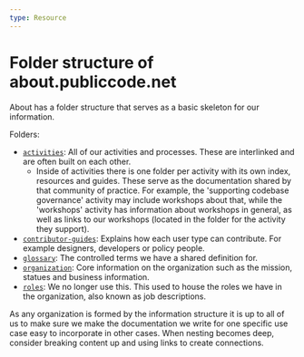 ```yaml
---
type: Resource
---
```


# Folder structure of about.publiccode.net

About has a folder structure that serves as a basic skeleton for our information.

Folders:

* [`activities`](../): All of our activities and processes.
  These are interlinked and are often built on each other.
  * Inside of activities there is one folder per activity with its own index, resources and guides.
    These serve as the documentation shared by that community of practice.
    For example, the 'supporting codebase governance' activity may include workshops about that,
    while the 'workshops' activity has information about workshops in general,
    as well as links to our workshops (located in the folder for the activity they support).
* [`contributor-guides`](../../contributor-guides/): Explains how each user type can contribute. For example designers, developers or policy people.
* [`glossary`](../../glossary/): The controlled terms we have a shared definition for.
* [`organization`](../../organization/): Core information on the organization such as the mission, statues and business information.
* [`roles`](../../roles/): We no longer use this. This used to house the roles we have in the organization, also known as job descriptions.

As any organization is formed by the information structure it is up to all of us to make sure we make the documentation we write for one specific use case easy to incorporate in other cases.
When nesting becomes deep, consider breaking content up and using links to create connections.
